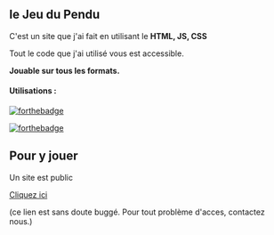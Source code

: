 
## le Jeu du Pendu
C'est un site que j'ai fait en utilisant le __HTML, JS, CSS__

 Tout le code que j'ai utilisé vous est accessible.

<strong>Jouable sur tous les formats.</strong>

<h4> Utilisations : </h4>
<blockquote>
</blockquote>

[![forthebadge](https://forthebadge.com/images/badges/uses-html.svg)](https://forthebadge.com)

[![forthebadge](https://forthebadge.com/images/badges/made-with-javascript.svg)](https://forthebadge.com)

<h2>Pour y jouer</h2>
Un site est public 
<blockquote>
</blockquote>
<a href="https://tinyurl.com/pendugame">Cliquez ici</a>

(ce lien est sans doute buggé. Pour tout problème d'acces, contactez nous.)
